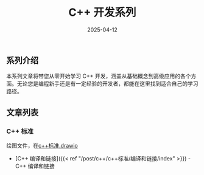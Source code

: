 ﻿---
title: "C++ 开发系列"
description: "从入门到精通的 C++ 开发教程系列"
date: 2025-04-12
weight: 20
slug: "c++-series"
categories:
    - c++
---

## 系列介绍

本系列文章将带您从零开始学习 C++ 开发，涵盖从基础概念到高级应用的各个方面。无论您是编程新手还是有一定经验的开发者，都能在这里找到适合自己的学习路径。




## 文章列表

### C++ 标准

绘图文件，在[c++标准.drawio](c++标准.drawio)

- [C++ 编译和链接]({{< ref "/post/c++/c++标准/编译和链接/index" >}}) - C++ 编译和链接



